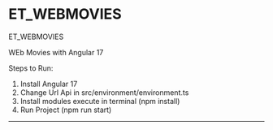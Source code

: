 # ET_WEBMOVIES
ET_WEBMOVIES

WEb Movies with Angular 17

Steps to Run:

1. Install Angular 17
3. Change Url Api in src/environment/environment.ts
4. Install modules execute in terminal (npm install)
4. Run Project (npm run start)

----
